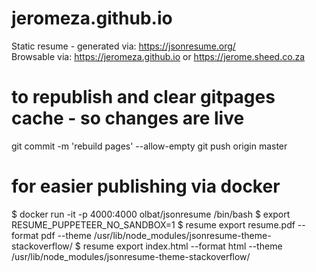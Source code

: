 # jeromeza.github.io
Static resume - generated via: https://jsonresume.org/  
Browsable via: https://jeromeza.github.io or https://jerome.sheed.co.za

# to republish and clear gitpages cache - so changes are live
git commit -m 'rebuild pages' --allow-empty
git push origin master

# for easier publishing via docker
$ docker run -it -p 4000:4000 olbat/jsonresume /bin/bash
$ export RESUME_PUPPETEER_NO_SANDBOX=1
$ resume export resume.pdf --format pdf --theme /usr/lib/node_modules/jsonresume-theme-stackoverflow/
$ resume export index.html --format html --theme /usr/lib/node_modules/jsonresume-theme-stackoverflow/
